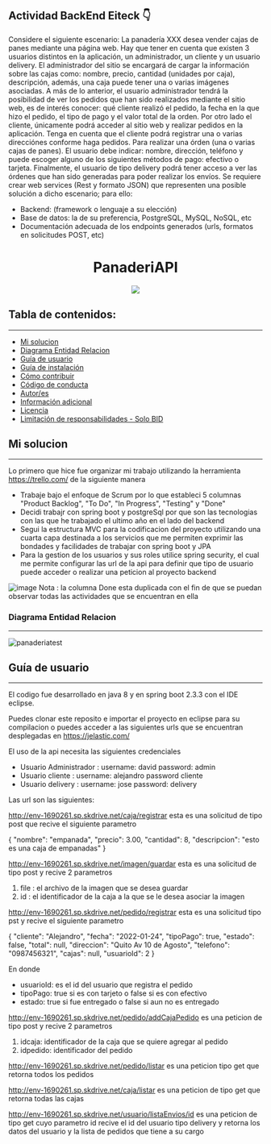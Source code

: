 ## Actividad BackEnd Eiteck 👇


Considere el siguiente escenario:
La panadería XXX desea vender cajas de panes mediante una página web. Hay que tener en cuenta
que existen 3 usuarios distintos en la aplicación, un administrador, un cliente y un usuario delivery.
El administrador del sitio se encargará de cargar la información sobre las cajas como: nombre,
precio, cantidad (unidades por caja), descripción, además, una caja puede tener una o varias
imágenes asociadas. A más de lo anterior, el usuario administrador tendrá la posibilidad de ver los
pedidos que han sido realizados mediante el sitio web, es de interés conocer: qué cliente realizó el
pedido, la fecha en la que hizo el pedido, el tipo de pago y el valor total de la orden.
Por otro lado el cliente, únicamente podrá acceder al sitio web y realizar pedidos en la aplicación.
Tenga en cuenta que el cliente podrá registrar una o varias direcciónes conforme haga pedidos. Para
realizar una órden (una o varias cajas de panes). El usuario debe indicar: nombre, dirección, teléfono
y puede escoger alguno de los siguientes métodos de pago: efectivo o tarjeta.
Finalmente, el usuario de tipo delivery podrá tener acceso a ver las órdenes que han sido generadas
para poder realizar los envíos.
Se requiere crear web services (Rest y formato JSON) que representen una posible solución a dicho
escenario; para ello:
- Backend: (framework o lenguaje a su elección)
- Base de datos: la de su preferencia, PostgreSQL, MySQL, NoSQL, etc
- Documentación adecuada de los endpoints generados (urls, formatos en solicitudes POST,
etc)


<h1 align="center"> PanaderiAPI</h1>
<p align="center"><img src="https://refactorizando.com/wp-content/uploads/2020/12/spring-data-postgresql-1024x308.jpeg"/></p> 

## Tabla de contenidos:
---

- [Mi solucion](#mi-solucion)
- [Diagrama Entidad Relacion](#diagrama-entidad-relacion)
- [Guía de usuario](#guía-de-usuario)
- [Guía de instalación](#guía-de-instalación)
- [Cómo contribuir](#cómo-contribuir)
- [Código de conducta](#código-de-conducta)
- [Autor/es](#autores)
- [Información adicional](#información-adicional)
- [Licencia](#licencia)
- [Limitación de responsabilidades - Solo BID](#limitación-de-responsabilidades)

## Mi solucion
---
Lo primero que hice fue organizar mi trabajo utilizando la herramienta https://trello.com/ de la siguiente manera 



- Trabaje bajo el enfoque de Scrum por lo que estableci 5 columnas "Product Backlog", "To Do", "In Progress", "Testing" y "Done"
- Decidi trabajr con spring boot y postgreSql por que son las tecnologias con las que he trabajado el ultimo año en el lado del backend
- Segui la estructura MVC para la codificacion del proyecto utilizando una cuarta capa destinada a los servicios que me permiten exprimir las bondades y facilidades de trabajar con spring boot y JPA 
- Para la gestion de los usuarios y sus roles utilice spring security, el cual me permite configurar las url de la api para definir que tipo de usuario puede acceder o realizar una peticion al proyecto backend

![image](https://user-images.githubusercontent.com/65741905/150896455-b2a28045-a5cd-4c8e-8f5b-1877b2d180fa.png)
 Nota : la columna Done esta duplicada con el fin de que se puedan observar todas las actividades que se encuentran en ella

### Diagrama Entidad Relacion
---
![panaderiatest](https://user-images.githubusercontent.com/65741905/150896658-b04f0617-fb0a-4be9-83af-53ac969a00b4.png)


## Guía de usuario
---
El codigo fue desarrollado  en java 8 y en spring boot 2.3.3 con el IDE eclipse. 

Puedes clonar este reposito e importar el proyecto en eclipse para su compilacion o puedes acceder a las siguientes urls que se encuentran desplegadas en https://jelastic.com/

El uso de la api necesita las siguientes credenciales 

 - Usuario Administrador  :
   username: david
   password: admin
 - Usuario cliente :
   username: alejandro
   password cliente
 - Usuario delivery :
   username: jose
   password: delivery

Las url son las siguientes:

http://env-1690261.sp.skdrive.net/caja/registrar esta es una solicitud de tipo post que recive el siguiente parametro 
 	

{
    "nombre": "empanada",
    "precio": 3.00,
    "cantidad": 8,
    "descripcion": "esto es una caja de empanadas"
}

http://env-1690261.sp.skdrive.net/imagen/guardar esta es una solicitud de tipo post y recive 2 parametros 

1. file : el archivo de la imagen que se desea guardar
2. id : el identificador de la caja a la que se le desea asociar la imagen

http://env-1690261.sp.skdrive.net/pedido/registrar esta es una solicitud tipo pst y recive el siguiente parametro 

{
    "cliente": "Alejandro",
    "fecha": "2022-01-24",
    "tipoPago": true,
    "estado": false,
    "total": null,
    "direccion": "Quito Av 10 de Agosto",
    "telefono": "0987456321",
    "cajas": null,
    "usuarioId": 2
}

En donde 
- usuarioId: es el id del usuario que registra el pedido
- tipoPago: true si es con tarjeto o false si es con efectivo 
- estado: true si fue entregado o false si aun no es entregado

http://env-1690261.sp.skdrive.net/pedido/addCajaPedido es una peticion de tipo post y recive 2 parametros 

1. idcaja: identificador de la caja que se quiere agregar al pedido
2. idpedido: identificador del pedido

http://env-1690261.sp.skdrive.net/pedido/listar es una peticion tipo get que retorna todos los pedidos

http://env-1690261.sp.skdrive.net/caja/listar es una peticion de tipo get que retorna todas las cajas

http://env-1690261.sp.skdrive.net/usuario/listaEnvios/id es una peticion de tipo get cuyo parametro id recive el id del usuario tipo delivery y retorna los datos del usuario y la lista de pedidos que tiene a su cargo

